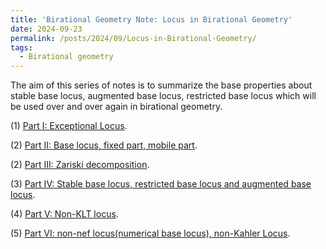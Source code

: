 ```yaml
---
title: 'Birational Geometry Note: Locus in Birational Geometry'
date: 2024-09-23
permalink: /posts/2024/09/Locus-in-Birational-Geometry/
tags:
  - Birational geometry
---
```


The aim of this series of notes is to summarize the base properties about stable base locus, augmented base locus, restricted base locus which will be used over and over again in birational geometry.

(1) [Part I: Exceptional Locus]().

(2) [Part II: Base locus, fixed part, mobile part](). 

(2) [Part III: Zariski decomposition](). 

(3) [Part IV: Stable base locus, restricted base locus and augmented base locus](). 

(4) [Part V: Non-KLT locus](). 

(5) [Part VI: non-nef locus(numerical base locus), non-Kahler Locus]().


